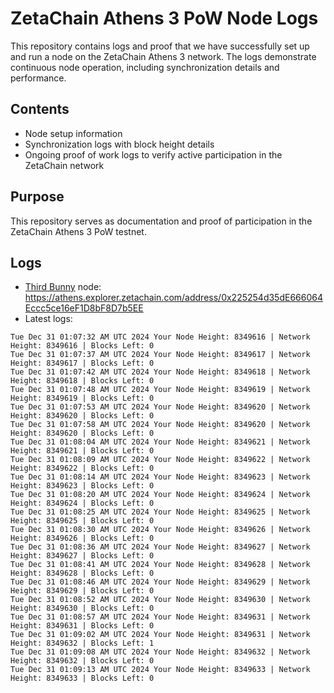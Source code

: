 # ZetaChain Athens 3 PoW Node Logs
This repository contains logs and proof that we have successfully set up and run a node on the ZetaChain Athens 3 network. The logs demonstrate continuous node operation, including synchronization details and performance.

## Contents
- Node setup information
- Synchronization logs with block height details
- Ongoing proof of work logs to verify active participation in the ZetaChain network

## Purpose
This repository serves as documentation and proof of participation in the ZetaChain Athens 3 PoW testnet.

## Logs

- [Third Bunny](https://thirdbunny.xyz/) node: https://athens.explorer.zetachain.com/address/0x225254d35dE666064Eccc5ce16eF1D8bF8D7b5EE
- Latest logs:
```
Tue Dec 31 01:07:32 AM UTC 2024 Your Node Height: 8349616 | Network Height: 8349616 | Blocks Left: 0
Tue Dec 31 01:07:37 AM UTC 2024 Your Node Height: 8349617 | Network Height: 8349617 | Blocks Left: 0
Tue Dec 31 01:07:42 AM UTC 2024 Your Node Height: 8349618 | Network Height: 8349618 | Blocks Left: 0
Tue Dec 31 01:07:48 AM UTC 2024 Your Node Height: 8349619 | Network Height: 8349619 | Blocks Left: 0
Tue Dec 31 01:07:53 AM UTC 2024 Your Node Height: 8349620 | Network Height: 8349620 | Blocks Left: 0
Tue Dec 31 01:07:58 AM UTC 2024 Your Node Height: 8349620 | Network Height: 8349620 | Blocks Left: 0
Tue Dec 31 01:08:04 AM UTC 2024 Your Node Height: 8349621 | Network Height: 8349621 | Blocks Left: 0
Tue Dec 31 01:08:09 AM UTC 2024 Your Node Height: 8349622 | Network Height: 8349622 | Blocks Left: 0
Tue Dec 31 01:08:14 AM UTC 2024 Your Node Height: 8349623 | Network Height: 8349623 | Blocks Left: 0
Tue Dec 31 01:08:20 AM UTC 2024 Your Node Height: 8349624 | Network Height: 8349624 | Blocks Left: 0
Tue Dec 31 01:08:25 AM UTC 2024 Your Node Height: 8349625 | Network Height: 8349625 | Blocks Left: 0
Tue Dec 31 01:08:30 AM UTC 2024 Your Node Height: 8349626 | Network Height: 8349626 | Blocks Left: 0
Tue Dec 31 01:08:36 AM UTC 2024 Your Node Height: 8349627 | Network Height: 8349627 | Blocks Left: 0
Tue Dec 31 01:08:41 AM UTC 2024 Your Node Height: 8349628 | Network Height: 8349628 | Blocks Left: 0
Tue Dec 31 01:08:46 AM UTC 2024 Your Node Height: 8349629 | Network Height: 8349629 | Blocks Left: 0
Tue Dec 31 01:08:52 AM UTC 2024 Your Node Height: 8349630 | Network Height: 8349630 | Blocks Left: 0
Tue Dec 31 01:08:57 AM UTC 2024 Your Node Height: 8349631 | Network Height: 8349631 | Blocks Left: 0
Tue Dec 31 01:09:02 AM UTC 2024 Your Node Height: 8349631 | Network Height: 8349632 | Blocks Left: 1
Tue Dec 31 01:09:08 AM UTC 2024 Your Node Height: 8349632 | Network Height: 8349632 | Blocks Left: 0
Tue Dec 31 01:09:13 AM UTC 2024 Your Node Height: 8349633 | Network Height: 8349633 | Blocks Left: 0
```
